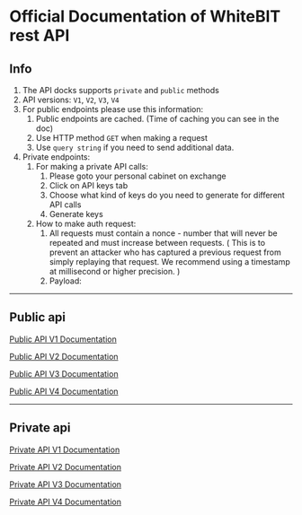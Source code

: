 # Official Documentation of WhiteBIT rest API

## Info

1. The API docks supports `private` and `public` methods
2. API versions: `V1`, `V2`, `V3`, `V4`
3. For public endpoints please use this information:
    1. Public endpoints are cached. (Time of caching you can see in the doc)
    2. Use HTTP method `GET` when making a request
    3. Use `query string` if you need to send additional data.
4. Private endpoints:
    1. For making a private API calls:
        1. Please goto your personal cabinet on exchange
        2. Click on API keys tab
        3. Choose what kind of keys do you need to generate for different API calls
        4. Generate keys
    2. How to make auth request:
        1. All requests must contain a nonce - number that will never be repeated and must increase between requests. ( This is to prevent an attacker who has captured a previous request from simply replaying that request. We recommend using a timestamp at millisecond or higher precision. )
        2. Payload: 

___

## Public api

[Public API V1 Documentation](/Public/http-public-v1-doc.md)

[Public API V2 Documentation](/Public/http-public-v1-doc.md)

[Public API V3 Documentation](/Public/http-public-v1-doc.md)

[Public API V4 Documentation](/Public/http-public-v1-doc.md)

___

## Private api

[Private API V1 Documentation](/Public/http-public-v1-doc.md)

[Private API V2 Documentation](/Public/http-public-v1-doc.md)

[Private API V3 Documentation](/Public/http-public-v1-doc.md)

[Private API V4 Documentation](/Public/http-public-v1-doc.md)

    